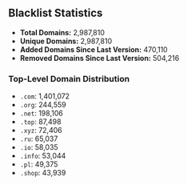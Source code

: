 ## Blacklist Statistics

- **Total Domains:** 2,987,810
- **Unique Domains:** 2,987,810
- **Added Domains Since Last Version:** 470,110
- **Removed Domains Since Last Version:** 504,216

### Top-Level Domain Distribution

-  `.com`: 1,401,072
-  `.org`: 244,559
-  `.net`: 198,106
-  `.top`: 87,498
-  `.xyz`: 72,406
-  `.ru`: 65,037
-  `.io`: 58,035
-  `.info`: 53,044
-  `.pl`: 49,375
-  `.shop`: 43,939
